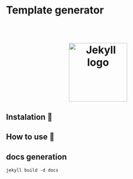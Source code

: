 # Template generator 

<h1 align="center">
  <br>
  <img src="https://jekyllrb.com/img/logo-2x.png" alt="Jekyll logo" width="160">
</h1>

## Instalation 🚧

## How to use 🧮

## docs generation

`jekyll build -d docs`

